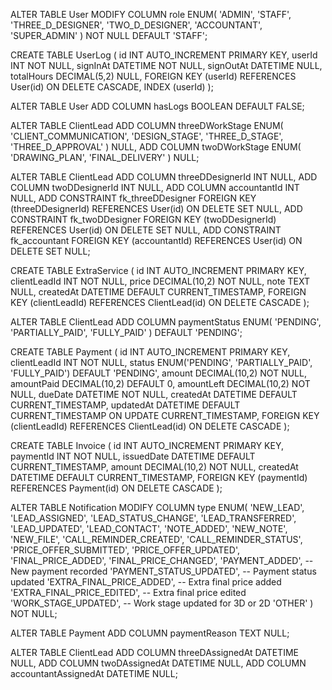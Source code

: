 ALTER TABLE User MODIFY COLUMN role ENUM(
'ADMIN',
'STAFF',
'THREE_D_DESIGNER',
'TWO_D_DESIGNER',
'ACCOUNTANT',
'SUPER_ADMIN'
) NOT NULL DEFAULT 'STAFF';

CREATE TABLE UserLog (
id INT AUTO_INCREMENT PRIMARY KEY,
userId INT NOT NULL,
signInAt DATETIME NOT NULL,
signOutAt DATETIME NULL,
totalHours DECIMAL(5,2) NULL,
FOREIGN KEY (userId) REFERENCES User(id) ON DELETE CASCADE,
INDEX (userId)
);

ALTER TABLE User ADD COLUMN hasLogs BOOLEAN DEFAULT FALSE;

ALTER TABLE ClientLead
ADD COLUMN threeDWorkStage ENUM(
'CLIENT_COMMUNICATION',
'DESIGN_STAGE',
'THREE_D_STAGE',
'THREE_D_APPROVAL'
) NULL,
ADD COLUMN twoDWorkStage ENUM(
'DRAWING_PLAN',
'FINAL_DELIVERY'
) NULL;

ALTER TABLE ClientLead
ADD COLUMN threeDDesignerId INT NULL,
ADD COLUMN twoDDesignerId INT NULL,
ADD COLUMN accountantId INT NULL,
ADD CONSTRAINT fk_threeDDesigner FOREIGN KEY (threeDDesignerId) REFERENCES User(id) ON DELETE SET NULL,
ADD CONSTRAINT fk_twoDDesigner FOREIGN KEY (twoDDesignerId) REFERENCES User(id) ON DELETE SET NULL,
ADD CONSTRAINT fk_accountant FOREIGN KEY (accountantId) REFERENCES User(id) ON DELETE SET NULL;

CREATE TABLE ExtraService (
id INT AUTO_INCREMENT PRIMARY KEY,
clientLeadId INT NOT NULL,
price DECIMAL(10,2) NOT NULL,
note TEXT NULL,
createdAt DATETIME DEFAULT CURRENT_TIMESTAMP,
FOREIGN KEY (clientLeadId) REFERENCES ClientLead(id) ON DELETE CASCADE
);

ALTER TABLE ClientLead
ADD COLUMN paymentStatus ENUM(
'PENDING',
'PARTIALLY_PAID',
'FULLY_PAID'
) DEFAULT 'PENDING';

CREATE TABLE Payment (
id INT AUTO_INCREMENT PRIMARY KEY,
clientLeadId INT NOT NULL,
status ENUM('PENDING', 'PARTIALLY_PAID', 'FULLY_PAID') DEFAULT 'PENDING',
amount DECIMAL(10,2) NOT NULL,
amountPaid DECIMAL(10,2) DEFAULT 0,
amountLeft DECIMAL(10,2) NOT NULL,
dueDate DATETIME NOT NULL,
createdAt DATETIME DEFAULT CURRENT_TIMESTAMP,
updatedAt DATETIME DEFAULT CURRENT_TIMESTAMP ON UPDATE CURRENT_TIMESTAMP,
FOREIGN KEY (clientLeadId) REFERENCES ClientLead(id) ON DELETE CASCADE
);

CREATE TABLE Invoice (
id INT AUTO_INCREMENT PRIMARY KEY,
paymentId INT NOT NULL,
issuedDate DATETIME DEFAULT CURRENT_TIMESTAMP,
amount DECIMAL(10,2) NOT NULL,
createdAt DATETIME DEFAULT CURRENT_TIMESTAMP,
FOREIGN KEY (paymentId) REFERENCES Payment(id) ON DELETE CASCADE
);

ALTER TABLE Notification
MODIFY COLUMN type ENUM(
'NEW_LEAD',
'LEAD_ASSIGNED',
'LEAD_STATUS_CHANGE',
'LEAD_TRANSFERRED',
'LEAD_UPDATED',
'LEAD_CONTACT',
'NOTE_ADDED',
'NEW_NOTE',
'NEW_FILE',
'CALL_REMINDER_CREATED',
'CALL_REMINDER_STATUS',
'PRICE_OFFER_SUBMITTED',
'PRICE_OFFER_UPDATED',
'FINAL_PRICE_ADDED',
'FINAL_PRICE_CHANGED',
'PAYMENT_ADDED', -- New payment recorded
'PAYMENT_STATUS_UPDATED', -- Payment status updated
'EXTRA_FINAL_PRICE_ADDED', -- Extra final price added
'EXTRA_FINAL_PRICE_EDITED', -- Extra final price edited
'WORK_STAGE_UPDATED', -- Work stage updated for 3D or 2D
'OTHER'
) NOT NULL;

ALTER TABLE Payment
ADD COLUMN paymentReason TEXT NULL;

ALTER TABLE ClientLead
ADD COLUMN threeDAssignedAt DATETIME NULL,
ADD COLUMN twoDAssignedAt DATETIME NULL,
ADD COLUMN accountantAssignedAt DATETIME NULL;
